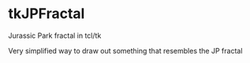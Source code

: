 tkJPFractal
===========

Jurassic Park fractal in tcl/tk


Very simplified way to draw out something that resembles the JP fractal
